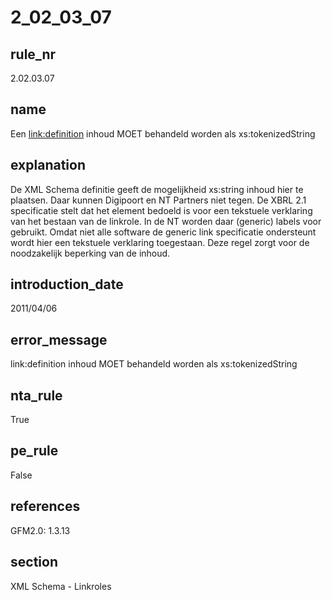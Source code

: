 # 2_02_03_07

## rule_nr
2.02.03.07

## name
Een <link:definition> inhoud MOET behandeld worden als xs:tokenizedString

## explanation
De XML Schema definitie geeft de mogelijkheid xs:string inhoud hier te plaatsen. Daar kunnen Digipoort en NT Partners niet tegen. De XBRL 2.1 specificatie stelt dat het element bedoeld is voor een tekstuele verklaring van het bestaan van de linkrole. In de NT worden daar (generic) labels voor gebruikt. Omdat niet alle software de generic link specificatie ondersteunt wordt hier een tekstuele verklaring toegestaan. Deze regel zorgt voor de noodzakelijk beperking van de inhoud.

## introduction_date
2011/04/06

## error_message
link:definition inhoud MOET behandeld worden als xs:tokenizedString

## nta_rule
True

## pe_rule
False

## references
GFM2.0: 1.3.13

## section
XML Schema - Linkroles

